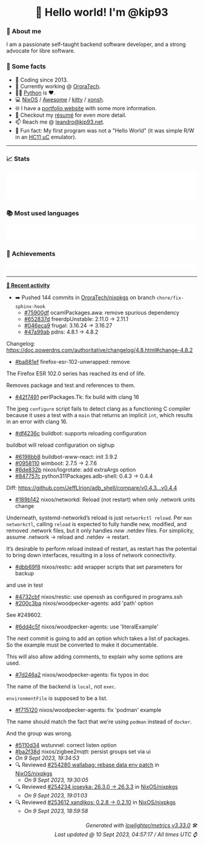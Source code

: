 <!-- README template, populated using this action:
     https://github.com/kip93/kip93/blob/main/.github/workflows/readme.yml. -->

<h1 align="center">👋 Hello world! I'm @kip93</h1> <!-- LOGIN => username -->

### 👤 About me

I am a passionate self-taught backend software developer, and a strong advocate for libre software.


### 💬 Some facts

* 📅 Coding since 2013.
* 💼 Currently working @ [OroraTech](https://ororatech.com/).
* 👨‍💻 [Python](https://github.com/search?q=user%3Akip93&l=python) is ❤️. <!-- LOGIN => username -->
* 💻 [NixOS](https://github.com/NixOS/) /
     [Awesome](https://github.com/awesomeWM/) /
     [kitty](https://github.com/kovidgoyal/kitty/) /
     [xonsh](https://github.com/xonsh/).
* 🌐 I have a [portfolio website](https://kip93.net/) with some more information.
* 📝 Checkout my [résumé](https://kip93.net/resume/) for even more detail.
* 📫 Reach me @ [leandro@kip93.net](mailto:leandro@kip93.net).
* 🎲 Fun fact: My first program was not a "Hello World" (it was simple R/W in an [HC11 µC](https://en.wikipedia.org/wiki/68HC11) emulator).


-----------------------------------------------------------------------------------------------------------------------


### 📈 Stats

![](./stats.svg)


### 📚 Most used languages <!-- by percentage, in decreasing order -->

![](./languages.svg)


### 🏅 Achievements

![](./achievements.svg)


-----------------------------------------------------------------------------------------------------------------------


**[📰 Recent activity](https://github.com/kip93)**
* ➡️ Pushed 144 commits in [OroraTech/nixpkgs](https://github.com/OroraTech/nixpkgs) on branch `chore/fix-sphinx-hook`
  * [#75900df](https://github.com/OroraTech/nixpkgs/commit/75900df) ocamlPackages.awa: remove spurious dependency
  * [#652837d](https://github.com/OroraTech/nixpkgs/commit/652837d) freerdpUnstable: 2.11.0 -&gt; 2.11.1
  * [#046eca9](https://github.com/OroraTech/nixpkgs/commit/046eca9) frugal: 3.16.24 -&gt; 3.16.27
  * [#47a99ab](https://github.com/OroraTech/nixpkgs/commit/47a99ab) pdns: 4.8.1 -&gt; 4.8.2

Changelog: https://doc.powerdns.com/authoritative/changelog/4.8.html#change-4.8.2
  * [#ba881ef](https://github.com/OroraTech/nixpkgs/commit/ba881ef) firefox-esr-102-unwrapped: remove

The Firefox ESR 102.0 series has reached its end of life.

Removes package and test and references to them.
  * [#42f7491](https://github.com/OroraTech/nixpkgs/commit/42f7491) perlPackages.Tk: fix build with clang 16

The jpeg `configure` script fails to detect clang as a functioning C
compiler because it uses a test with a `main` that returns an implicit
`int`, which results in an error with clang 16.
  * [#df4236c](https://github.com/OroraTech/nixpkgs/commit/df4236c) buildbot: supports reloading configuration

buildbot will reload configuration on sighup
  * [#6198bb8](https://github.com/OroraTech/nixpkgs/commit/6198bb8) buildbot-www-react: init 3.9.2
  * [#0958110](https://github.com/OroraTech/nixpkgs/commit/0958110) wimboot: 2.7.5 -&gt; 2.7.6
  * [#6de832b](https://github.com/OroraTech/nixpkgs/commit/6de832b) nixos/logrotate: add extraArgs option
  * [#847757c](https://github.com/OroraTech/nixpkgs/commit/847757c) python311Packages.adb-shell: 0.4.3 -&gt; 0.4.4

Diff: https://github.com/JeffLIrion/adb_shell/compare/v0.4.3...v0.4.4
  * [#189b142](https://github.com/OroraTech/nixpkgs/commit/189b142) nixos/networkd: Reload (not restart) when only .network units change

Underneath, systemd-networkd’s reload is just `networkctl reload`. Per
`man networkctl`, calling `reload` is expected to fully handle new,
modified, and removed .network files, but it only handles *new* .netdev
files. For simplicity, assume .network -&gt; reload and .netdev -&gt; restart.

It’s desirable to perform reload instead of restart, as restart has the
potential to bring down interfaces, resulting in a loss of network
connectivity.
  * [#dbb69f8](https://github.com/OroraTech/nixpkgs/commit/dbb69f8) nixos/restic: add wrapper scripts that set parameters for backup

and use in test
  * [#4732cbf](https://github.com/OroraTech/nixpkgs/commit/4732cbf) nixos/restic: use openssh as configured in programs.ssh
  * [#200c3ba](https://github.com/OroraTech/nixpkgs/commit/200c3ba) nixos/woodpecker-agents: add &#39;path&#39; option

See #249602.
  * [#6dd4c5f](https://github.com/OroraTech/nixpkgs/commit/6dd4c5f) nixos/woodpecker-agents: use &#39;literalExample&#39;

The next commit is going to add an option which takes a list of
packages. So the example must be converted to make it documentable.

This will also allow adding comments, to explain why some options are
used.
  * [#7d246a2](https://github.com/OroraTech/nixpkgs/commit/7d246a2) nixos/woodpecker-agents: fix typos in doc

The name of the backend is `local`, not `exec`.

`environmentFile` is supposed to be a list.
  * [#f715120](https://github.com/OroraTech/nixpkgs/commit/f715120) nixos/woodpecker-agents: fix &#39;podman&#39; example

The name should match the fact that we&#39;re using `podman` instead of
`docker`.

And the group was wrong.
  * [#5110d34](https://github.com/OroraTech/nixpkgs/commit/5110d34) wstunnel: correct listen option
  * [#ba2f38d](https://github.com/OroraTech/nixpkgs/commit/ba2f38d) nixos/zigbee2mqtt: persist groups set via ui
  * *On 9 Sept 2023, 19:34:53*
* 🔍 Reviewed [#254280 wallabag: rebase data env patch](https://github.com/NixOS/nixpkgs/pull/254280) in [NixOS/nixpkgs](https://github.com/NixOS/nixpkgs)
  * *On 9 Sept 2023, 19:30:05*
* 🔍 Reviewed [#254234 iosevka: 26.3.0 -&gt; 26.3.3](https://github.com/NixOS/nixpkgs/pull/254234) in [NixOS/nixpkgs](https://github.com/NixOS/nixpkgs)
  * *On 9 Sept 2023, 19:01:03*
* 🔍 Reviewed [#253612 xandikos: 0.2.8 -&gt; 0.2.10](https://github.com/NixOS/nixpkgs/pull/253612) in [NixOS/nixpkgs](https://github.com/NixOS/nixpkgs)
  * *On 9 Sept 2023, 18:59:58*
 <!-- Last activity -->


<h6 align="right"><em>
    Generated with <a href="https://github.com/lowlighter/metrics/tree/latest/">lowlighter/metrics v3.33.0</a> 🛠️<br> <!-- VERSION => MAJOR.minor.patch -->
    Last updated @ 10 Sept 2023, 04:57:17 / All times UTC ⌚ <!-- meta.generated => DD/MM/YYYY, hh:mm -->
</em></h6>
